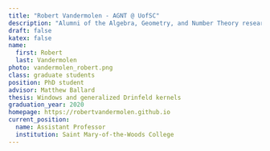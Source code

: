 ```yaml
---
title: "Robert Vandermolen - AGNT @ UofSC"
description: "Alumni of the Algebra, Geometry, and Number Theory research group at the University of South Carolina"
draft: false
katex: false
name: 
  first: Robert
  last: Vandermolen
photo: vandermolen_robert.png
class: graduate students
position: PhD student
advisor: Matthew Ballard
thesis: Windows and generalized Drinfeld kernels
graduation_year: 2020
homepage: https://robertvandermolen.github.io
current_position: 
  name: Assistant Professor
  institution: Saint Mary-of-the-Woods College
---
```

